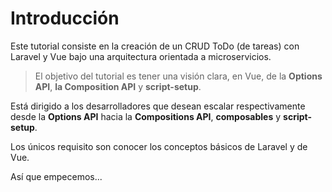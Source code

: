 # Introducción

Este tutorial consiste en la creación de un CRUD ToDo (de tareas) con Laravel y Vue bajo una arquitectura orientada a microservicios.

>El objetivo del tutorial es tener una visión clara, en Vue, de la **Options API**, **la Composition API** y **script-setup**.

Está dirigido a los desarrolladores que desean escalar respectivamente desde la **Options API** hacia la **Compositions API**, **composables** y **script-setup**.

Los únicos requisito son conocer los conceptos básicos de Laravel y de Vue.

Así que empecemos...
